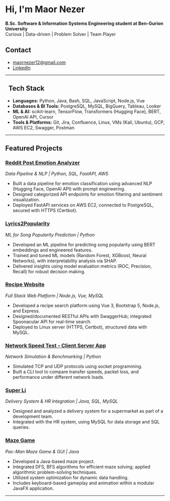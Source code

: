 # Hi, I'm Maor Nezer

**B.Sc. Software & Information Systems Engineering student at Ben-Gurion University**  
Curious | Data-driven | Problem Solver | Team Player

##  Contact

-  maornezer12@gmail.com
- [LinkedIn](https://linkedin.com/in/maor-nezer)
---

##   Tech Stack

- **Languages:** Python, Java, Bash, SQL, JavaScript, Node.js, Vue
- **Databases & BI Tools:** PostgreSQL, MySQL, BigQuery, Tableau, Looker
- **ML & AI:** scikit-learn, TensorFlow, Transformers (Hugging Face), BERT, OpenAI API, Cursor
- **Tools & Platforms:** Git, Jira, Confluence, Linux, VMs (Kali, Ubuntu), GCP, AWS EC2, Swagger, Postman

---

## Featured Projects

###  [Reddit Post Emotion Analyzer](#)
*Data Pipeline & NLP | Python, SQL, FastAPI, AWS*  
- Built a data pipeline for emotion classification using advanced NLP (Hugging Face, OpenAI API) with prompt engineering.
- Designed categorized API endpoints for emotion filtering and sentiment visualization.
- Deployed FastAPI services on AWS EC2, connected to PostgreSQL, secured with HTTPS (Certbot).

###  [Lyrics2Popularity](#)
*ML for Song Popularity Prediction | Python*  
- Developed an ML pipeline for predicting song popularity using BERT embeddings and engineered features.
- Trained and tuned ML models (Random Forest, XGBoost, Neural Networks), with interpretability analysis via SHAP.
- Delivered insights using model evaluation metrics (ROC, Precision, Recall) for robust decision making.

###  [Recipe Website](#)
*Full Stack Web Platform | Node.js, Vue, MySQL*  
- Developed a recipe search platform using Vue 3, Bootstrap 5, Node.js, and Express.
- Designed/documented RESTful APIs with SwaggerHub; integrated Spoonacular API for real-time search.
- Deployed to Linux server (HTTPS, Certbot), structured data with MySQL.

### [Network Speed Test - Client Server App](#)
*Network Simulation & Benchmarking | Python*  
- Simulated TCP and UDP protocols using socket programming.
- Built a CLI tool to compare transfer speeds, packet loss, and performance under different network loads.

###  [Super Li](#)
*Delivery System & HR Integration | Java, SQL, MySQL*  
- Designed and analyzed a delivery system for a supermarket as part of a development team.
- Integrated with the HR system, using MySQL for data storage and SQL queries.

###  [Maze Game](#)
*Pac-Man Maze Game & GUI | Java*  
- Developed a Java-based maze project.
- Integrated DFS, BFS algorithms for efficient maze solving; applied algorithmic problem-solving techniques.
- Utilized system optimization for dynamic data handling.
- Includes keyboard-based gameplay and animation within a modular JavaFX application.
---
